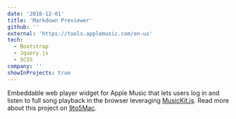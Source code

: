 ```yaml
---
date: '2018-12-01'
title: 'Markdown Previewer'
github: ''
external: 'https://tools.applemusic.com/en-us'
tech:
  - Bootstrap
  - Jquery.js
  - SCSS
company: ''
showInProjects: true
---
```


Embeddable web player widget for Apple Music that lets users log in and listen to full song playback in the browser leveraging [MusicKit.js](https://developer.apple.com/documentation/musickitjs). Read more about this project on [9to5Mac](https://9to5mac.com/2018/06/03/apple-music-embeddable-web-player-listen-browser/).
